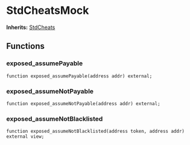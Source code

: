 # StdCheatsMock
**Inherits:**
[StdCheats](/lib/forge-std/src/StdCheats.sol/abstract.StdCheats.md)


## Functions
### exposed_assumePayable


```solidity
function exposed_assumePayable(address addr) external;
```

### exposed_assumeNotPayable


```solidity
function exposed_assumeNotPayable(address addr) external;
```

### exposed_assumeNotBlacklisted


```solidity
function exposed_assumeNotBlacklisted(address token, address addr) external view;
```

